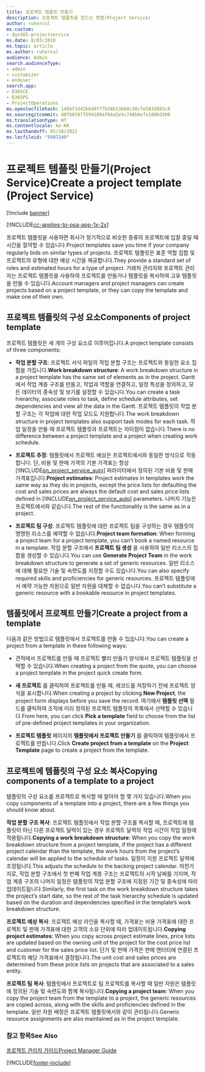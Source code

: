 ```yaml
---
title: 프로젝트 템플릿 만들기
description: 프로젝트 템플릿을 만드는 방법(Project Service)
author: ruhercul
ms.custom:
- dyn365-projectservice
ms.date: 8/03/2018
ms.topic: article
ms.author: ruhercul
audience: Admin
search.audienceType:
- admin
- customizer
- enduser
search.app:
- D365CE
- D365PS
- ProjectOperations
ms.openlocfilehash: 148bf1d42b640ff7b58b13bb0c30c7e583d803c8
ms.sourcegitcommit: 40f68387f594180af64a5e5c748b6efa188bd300
ms.translationtype: HT
ms.contentlocale: ko-KR
ms.lasthandoff: 05/10/2021
ms.locfileid: "5997249"
---
```

# <a name="create-a-project-template-project-service"></a><span data-ttu-id="2df15-103">프로젝트 템플릿 만들기(Project Service)</span><span class="sxs-lookup"><span data-stu-id="2df15-103">Create a project template (Project Service)</span></span>

[!include [banner](../includes/psa-now-project-operations.md)]

[!INCLUDE[cc-applies-to-psa-app-1x-2x](../includes/cc-applies-to-psa-app-1x-2x.md)]

<span data-ttu-id="2df15-104">프로젝트 템플릿을 사용하면 회사가 정기적으로 비슷한 종류의 프로젝트에 입찰 중일 때 시간을 절약할 수 있습니다.</span><span class="sxs-lookup"><span data-stu-id="2df15-104">Project templates save you time if your company regularly bids on similar types of projects.</span></span> <span data-ttu-id="2df15-105">프로젝트 템플릿은 표준 역할 집합 및 프로젝트의 유형에 대한 예상 시간을 제공합니다.</span><span class="sxs-lookup"><span data-stu-id="2df15-105">They provide a standard set of roles and estimated hours for a type of project.</span></span> <span data-ttu-id="2df15-106">거래처 관리자와 프로젝트 관리자는 프로젝트 템플릿을 사용하여 프로젝트를 만들거나 템플릿을 복사하여 고유 템플릿을 만들 수 있습니다.</span><span class="sxs-lookup"><span data-stu-id="2df15-106">Account managers and project managers can create projects based on a project template, or they can copy the template and make one of their own.</span></span>  
  
## <a name="components-of-project-template"></a><span data-ttu-id="2df15-107">프로젝트 템플릿의 구성 요소</span><span class="sxs-lookup"><span data-stu-id="2df15-107">Components of project template</span></span>
 <span data-ttu-id="2df15-108">프로젝트 템플릿은 세 개의 구성 요소로 이루어집니다.</span><span class="sxs-lookup"><span data-stu-id="2df15-108">A project template consists of three components:</span></span>  
  
- <span data-ttu-id="2df15-109">**작업 분할 구조**: 프로젝트 서식 파일의 작업 분할 구조는 프로젝트와 동일한 요소 집합을 가집니다.</span><span class="sxs-lookup"><span data-stu-id="2df15-109">**Work breakdown structure**: A work breakdown structure in a project template has the same set of elements as in the project.</span></span> <span data-ttu-id="2df15-110">Gantt에서 작업 계층 구조를 만들고, 작업과 역할을 연결하고, 일정 특성을 정의하고, 모든 데이터의 종속성 및 보기를 설정할 수 있습니다.</span><span class="sxs-lookup"><span data-stu-id="2df15-110">You can create a task hierarchy, associate roles to task, define schedule attributes, set dependencies and view all the data in the Gantt.</span></span> <span data-ttu-id="2df15-111">프로젝트 템플릿의 작업 분할 구조는 각 작업에 대한 작업 모드도 지원합니다.</span><span class="sxs-lookup"><span data-stu-id="2df15-111">The work breakdown structure in project templates also support task modes for each task.</span></span> <span data-ttu-id="2df15-112">작업 일정을 만들 때 프로젝트 템플릿과 프로젝트는 차이점이 없습니다.</span><span class="sxs-lookup"><span data-stu-id="2df15-112">There is no difference between a project template and a project when creating work schedule.</span></span>  
  
- <span data-ttu-id="2df15-113">**프로젝트 추정**: 템플릿에서 프로젝트 예상은 프로젝트에서와 동일한 방식으로 작동합니다. 단, 비용 및 판매 가격의 기본 가격표는 항상 [!INCLUDE[pn_project_service_auto](../includes/pn-project-service-auto.md)] 파라미터에서 정의된 기본 비용 및 판매 가격표입니다.</span><span class="sxs-lookup"><span data-stu-id="2df15-113">**Project estimates**: Project estimates in templates work the same way as they do in projects, except the price lists for defaulting the cost and sales prices are always the default cost and sales price lists defined in [!INCLUDE[pn_project_service_auto](../includes/pn-project-service-auto.md)] parameters.</span></span> <span data-ttu-id="2df15-114">나머지 기능은 프로젝트에서와 같습니다.</span><span class="sxs-lookup"><span data-stu-id="2df15-114">The rest of the functionality is the same as in a project.</span></span>  
  
- <span data-ttu-id="2df15-115">**프로젝트 팀 구성**: 프로젝트 템플릿에 대한 프로젝트 팀을 구성하는 경우 템플릿의 명명된 리소스를 예약할 수 없습니다.</span><span class="sxs-lookup"><span data-stu-id="2df15-115">**Project team formation**: When forming a project team for a project template, you can’t book a named resource in a template.</span></span> <span data-ttu-id="2df15-116">작업 분할 구조에서 **프로젝트 팀 생성** 을 사용하여 일반 리소스의 집합을 생성할 수 있습니다.</span><span class="sxs-lookup"><span data-stu-id="2df15-116">You can use **Generate Project Team** in the work breakdown structure to generate a set of generic resources.</span></span> <span data-ttu-id="2df15-117">일반 리소스에 대해 필요한 기술 및 숙련도를 지정할 수도 있습니다.</span><span class="sxs-lookup"><span data-stu-id="2df15-117">You can also specify required skills and proficiencies for generic resources.</span></span> <span data-ttu-id="2df15-118">프로젝트 템플릿에서 예약 가능한 자원으로 일반 자원을 대체할 수 없습니다.</span><span class="sxs-lookup"><span data-stu-id="2df15-118">You can’t substitute a generic resource with a bookable resource in project templates.</span></span>  
  
## <a name="create-a-project-from-a-template"></a><span data-ttu-id="2df15-119">템플릿에서 프로젝트 만들기</span><span class="sxs-lookup"><span data-stu-id="2df15-119">Create a project from a template</span></span>  
 <span data-ttu-id="2df15-120">다음과 같은 방법으로 템플릿에서 프로젝트를 만들 수 있습니다.</span><span class="sxs-lookup"><span data-stu-id="2df15-120">You can create a project from a template in these following ways:</span></span>  
  
-   <span data-ttu-id="2df15-121">견적에서 프로젝트를 만들 때 프로젝트 빨리 만들기 양식에서 프로젝트 템플릿을 선택할 수 있습니다.</span><span class="sxs-lookup"><span data-stu-id="2df15-121">When creating a project from the quote, you can choose a project template in the project quick create form.</span></span>  
  
-   <span data-ttu-id="2df15-122">**새 프로젝트** 를 클릭하여 프로젝트를 만들 때, 레코드를 저장하기 전에 프로젝트 양식을 표시합니다.</span><span class="sxs-lookup"><span data-stu-id="2df15-122">When creating a project by clicking **New Project**, the project form displays before you save the record.</span></span> <span data-ttu-id="2df15-123">여기에서 **템플릿 선택** 필드를 클릭하여 조직에 미리 정의된 프로젝트 템플릿의 목록에서 선택할 수 있습니다.</span><span class="sxs-lookup"><span data-stu-id="2df15-123">From here, you can click **Pick a template** field to choose from the list of pre-defined project templates in your organization.</span></span>  
  
-   <span data-ttu-id="2df15-124">**프로젝트 템플릿** 페이지의 **템플릿에서 프로젝트 만들기** 를 클릭하여 템플릿에서 프로젝트를 만듭니다.</span><span class="sxs-lookup"><span data-stu-id="2df15-124">Click **Create project from a template** on the **Project Template** page to create a project from the template.</span></span>  
  
## <a name="copying-components-of-a-template-to-a-project"></a><span data-ttu-id="2df15-125">프로젝트에 템플릿의 구성 요소 복사</span><span class="sxs-lookup"><span data-stu-id="2df15-125">Copying components of a template to a project</span></span>  
 <span data-ttu-id="2df15-126">템플릿의 구성 요소를 프로젝트로 복사할 때 알아야 할 몇 가지 있습니다.</span><span class="sxs-lookup"><span data-stu-id="2df15-126">When you copy components of a template into a project, there are a few things you should know about.</span></span>  
  
 <span data-ttu-id="2df15-127">**작업 분할 구조 복사**: 프로젝트 템플릿에서 작업 분할 구조를 복사할 때, 프로젝트에 템플릿이 아닌 다른 프로젝트 달력이 있는 경우 프로젝트 달력의 작업 시간이 작업 일정에 적용됩니다.</span><span class="sxs-lookup"><span data-stu-id="2df15-127">**Copying a work breakdown structure**: When you copy the work breakdown structure from a project template, if the project has a different project calendar than the template, the work hours from the project’s calendar will be applied to the schedule of tasks.</span></span> <span data-ttu-id="2df15-128">일정이 지원 프로젝트 달력에 조정됩니다.</span><span class="sxs-lookup"><span data-stu-id="2df15-128">This adjusts the schedule to the backing project calendar.</span></span> <span data-ttu-id="2df15-129">마찬가지로, 작업 분할 구조에서 첫 번째 작업 계층 구조는 프로젝트의 시작 날짜를 가지며, 작업 계층 구조의 나머지 일정은 템플릿의 작업 분할 구조에 지정된 기간 및 종속성에 따라 업데이트됩니다.</span><span class="sxs-lookup"><span data-stu-id="2df15-129">Similarly, the first task on the work breakdown structure takes the project’s start date, so the rest of the task hierarchy schedule is updated based on the duration and dependencies specified in the template’s work breakdown structure.</span></span>  
  
 <span data-ttu-id="2df15-130">**프로젝트 예상 복사**: 프로젝트 예상 라인을 복사할 때, 가격표는 비용 가격표에 대한 프로젝트 및 판매 가격표에 대한 고객의 소유 단위에 따라 업데이트됩니다.</span><span class="sxs-lookup"><span data-stu-id="2df15-130">**Copying project estimates**: When you copy across project estimate lines, price lists are updated based on the owning unit of the project for the cost price list and customer for the sales price list.</span></span> <span data-ttu-id="2df15-131">단가 및 판매 가격은 판매 엔터티에 연결된 프로젝트의 해당 가격표에서 결정됩니다.</span><span class="sxs-lookup"><span data-stu-id="2df15-131">The unit cost and sales prices are determined from these price lists on projects that are associated to a sales entity.</span></span>  
  
 <span data-ttu-id="2df15-132">**프로젝트 팀 복사**: 템플릿에서 프로젝트로 팀 프로젝트를 복사할 때 일반 자원은 템플릿에 정의된 기술 및 숙련도와 함께 복사됩니다.</span><span class="sxs-lookup"><span data-stu-id="2df15-132">**Copying a project team**: When you copy the project team from the template to a project, the generic resources are copied across, along with the skills and proficiencies defined in the template.</span></span> <span data-ttu-id="2df15-133">일반 자원 배정은 프로젝트 템플릿에서와 같이 관리됩니다.</span><span class="sxs-lookup"><span data-stu-id="2df15-133">Generic resource assignments are also maintained as in the project template.</span></span>  
  
### <a name="see-also"></a><span data-ttu-id="2df15-134">참고 항목</span><span class="sxs-lookup"><span data-stu-id="2df15-134">See Also</span></span>  
 [<span data-ttu-id="2df15-135">프로젝트 관리자 가이드</span><span class="sxs-lookup"><span data-stu-id="2df15-135">Project Manager Guide</span></span>](../psa/project-manager-guide.md)


[!INCLUDE[footer-include](../includes/footer-banner.md)]